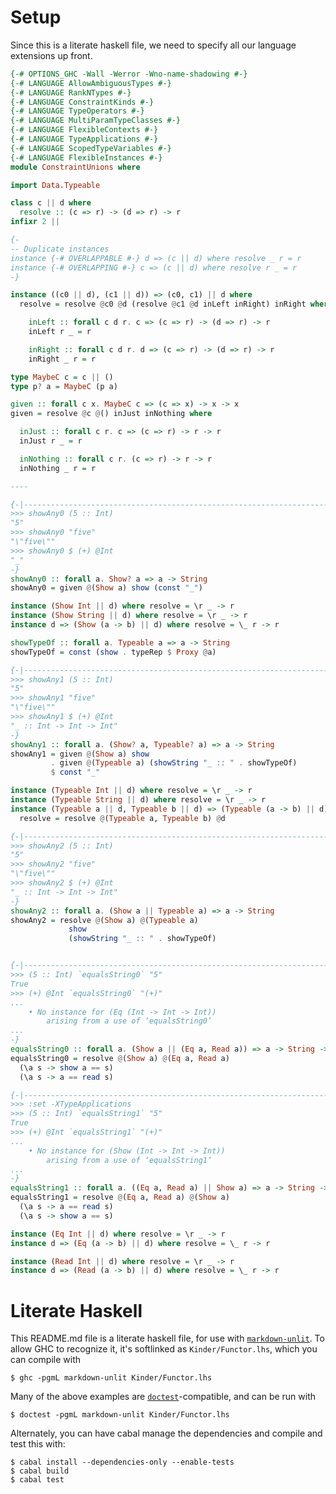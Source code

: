 # Setup 
Since this is a literate haskell file, we need to specify all our language extensions up front.

```haskell
{-# OPTIONS_GHC -Wall -Werror -Wno-name-shadowing #-}
{-# LANGUAGE AllowAmbiguousTypes #-}
{-# LANGUAGE RankNTypes #-}
{-# LANGUAGE ConstraintKinds #-}
{-# LANGUAGE TypeOperators #-}
{-# LANGUAGE MultiParamTypeClasses #-}
{-# LANGUAGE FlexibleContexts #-}
{-# LANGUAGE TypeApplications #-}
{-# LANGUAGE ScopedTypeVariables #-}
{-# LANGUAGE FlexibleInstances #-}
module ConstraintUnions where

import Data.Typeable

class c || d where
  resolve :: (c => r) -> (d => r) -> r
infixr 2 ||

{-
-- Duplicate instances
instance {-# OVERLAPPABLE #-} d => (c || d) where resolve _ r = r
instance {-# OVERLAPPING #-} c => (c || d) where resolve r _ = r
-}

instance ((c0 || d), (c1 || d)) => (c0, c1) || d where
  resolve = resolve @c0 @d (resolve @c1 @d inLeft inRight) inRight where

    inLeft :: forall c d r. c => (c => r) -> (d => r) -> r
    inLeft r _ = r

    inRight :: forall c d r. d => (c => r) -> (d => r) -> r
    inRight _ r = r

type MaybeC c = c || ()
type p? a = MaybeC (p a)

given :: forall c x. MaybeC c => (c => x) -> x -> x
given = resolve @c @() inJust inNothing where

  inJust :: forall c r. c => (c => r) -> r -> r
  inJust r _ = r

  inNothing :: forall c r. (c => r) -> r -> r
  inNothing _ r = r

----

{-|-----------------------------------------------------------------------------
>>> showAny0 (5 :: Int)
"5"
>>> showAny0 "five"
"\"five\""
>>> showAny0 $ (+) @Int
"_"
-}
showAny0 :: forall a. Show? a => a -> String
showAny0 = given @(Show a) show (const "_")

instance (Show Int || d) where resolve = \r _ -> r
instance (Show String || d) where resolve = \r _ -> r
instance d => (Show (a -> b) || d) where resolve = \_ r -> r

showTypeOf :: forall a. Typeable a => a -> String
showTypeOf = const (show . typeRep $ Proxy @a)

{-|-----------------------------------------------------------------------------
>>> showAny1 (5 :: Int)
"5"
>>> showAny1 "five"
"\"five\""
>>> showAny1 $ (+) @Int
"_ :: Int -> Int -> Int"
-}
showAny1 :: forall a. (Show? a, Typeable? a) => a -> String
showAny1 = given @(Show a) show
         . given @(Typeable a) (showString "_ :: " . showTypeOf)
         $ const "_"

instance (Typeable Int || d) where resolve = \r _ -> r
instance (Typeable String || d) where resolve = \r _ -> r
instance (Typeable a || d, Typeable b || d) => (Typeable (a -> b) || d) where
  resolve = resolve @(Typeable a, Typeable b) @d

{-|-----------------------------------------------------------------------------
>>> showAny2 (5 :: Int)
"5"
>>> showAny2 "five"
"\"five\""
>>> showAny2 $ (+) @Int
"_ :: Int -> Int -> Int"
-}
showAny2 :: forall a. (Show a || Typeable a) => a -> String
showAny2 = resolve @(Show a) @(Typeable a) 
             show 
             (showString "_ :: " . showTypeOf)


{-|-----------------------------------------------------------------------------
>>> (5 :: Int) `equalsString0` "5"
True
>>> (+) @Int `equalsString0` "(+)"
...
    • No instance for (Eq (Int -> Int -> Int))
        arising from a use of ‘equalsString0’
...
-}
equalsString0 :: forall a. (Show a || (Eq a, Read a)) => a -> String -> Bool
equalsString0 = resolve @(Show a) @(Eq a, Read a)
  (\a s -> show a == s)
  (\a s -> a == read s)

{-|-----------------------------------------------------------------------------
>>> :set -XTypeApplications
>>> (5 :: Int) `equalsString1` "5"
True
>>> (+) @Int `equalsString1` "(+)"
...
    • No instance for (Show (Int -> Int -> Int))
        arising from a use of ‘equalsString1’
...
-}
equalsString1 :: forall a. ((Eq a, Read a) || Show a) => a -> String -> Bool
equalsString1 = resolve @(Eq a, Read a) @(Show a)
  (\a s -> a == read s)
  (\a s -> show a == s)

instance (Eq Int || d) where resolve = \r _ -> r
instance d => (Eq (a -> b) || d) where resolve = \_ r -> r

instance (Read Int || d) where resolve = \r _ -> r
instance d => (Read (a -> b) || d) where resolve = \_ r -> r
```

# Literate Haskell

This README.md file is a literate haskell file, for use with [`markdown-unlit`](https://github.com/sol/markdown-unlit#readme).
To allow GHC to recognize it, it's softlinked as `Kinder/Functor.lhs`, which you can compile with

    $ ghc -pgmL markdown-unlit Kinder/Functor.lhs

Many of the above examples are [`doctest`](https://github.com/sol/doctest#readme)-compatible, and can be run with

    $ doctest -pgmL markdown-unlit Kinder/Functor.lhs

Alternately, you can have cabal manage the dependencies and compile and test this with:

    $ cabal install --dependencies-only --enable-tests
    $ cabal build
    $ cabal test
